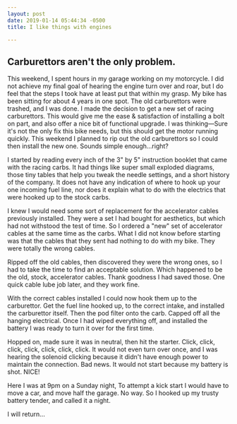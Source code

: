 ```yaml
---
layout: post
date: 2019-01-14 05:44:34 -0500
title: I like things with engines

---
```


## Carburettors aren't the only problem.

This weekend, I spent hours in my garage working on my motorcycle. I did not achieve my final goal of hearing the engine turn over and roar, but I do feel that the steps I took have at least put that within my grasp. My bike has been sitting for about 4 years in one spot. The old carburettors were trashed, and I was done. I made the decision to get a new set of racing carburettors. This would give me the ease & satisfaction of installing a bolt on part, and also offer a nice bit of functional upgrade. I was thinking&mdash;Sure it's not the only fix this bike needs, but this should get the motor running quickly. This weekend I planned to rip out the old carburettors so I could then install the new one. Sounds simple enough...right?

I started by reading every inch of the 3" by 5" instruction booklet that came with the racing carbs. It had things like super small exploded diagrams, those tiny tables that help you tweak the needle settings, and a short history of the company. It does not have any indication of where to hook up your one incoming fuel line, nor does it explain what to do with the electrics that were hooked up to the stock carbs.

I knew I would need some sort of replacement for the accelerator cables previously installed. They were a set I had bought for aesthetics, but which had not withstood the test of time. So I ordered a "new" set of accelerator cables at the same time as the carbs. What I did not know before starting was that the cables that they sent had nothing to do with my bike. They were totally the wrong cables. 

Ripped off the old cables, then discovered they were the wrong ones, so I had to take the time to find an acceptable solution. Which happened to be the old, stock, accelerator cables. Thank goodness I had saved those. One quick cable lube job later, and they work fine. 

With the correct cables installed I could now hook them up to the carburettor. Get the fuel line hooked up, to the correct intake, and installed the carburettor itself. Then the pod filter onto the carb. Capped off all the hanging electrical. Once I had wiped everything off, and installed the battery I was ready to turn it over for the first time. 

Hopped on, made sure it was in neutral, then hit the starter. Click, click, click, click, click, click, click. It would not even turn over once, and I was hearing the solenoid clicking because it didn't have enough power to maintain the connection. Bad news. It would not start because my battery is shot. NICE!

Here I was at 9pm on a Sunday night, To attempt a kick start I would have to move a car, and move half the garage. No way. So I hooked up my trusty battery tender, and called it a night. 

I will return...